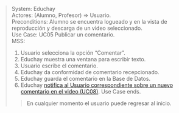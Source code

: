 > System: Educhay  
> Actores: (Alumno, Profesor) => Usuario.  
> Preconditions: Alumno se encuentra logueado y en la vista de reproducción y descarga de un video seleccionado.  
> Use Case: UC05 Publicar un comentario.  
> MSS:  
> 1. Usuario selecciona la opción “Comentar”.
> 2. Educhay muestra una ventana para escribir texto.
> 3. Usuario escribe el comentario.
> 4. Educhay da conformidad de comentario recepcionado.
> 5. Educhay guarda el comentario en la Base de Datos.
> 6. Educhay [notifica al Usuario correspondiente sobre un nuevo comentario en el video (UC08)](UC08.md).
> Use Case ends.  
>> En cualquier momento el usuario puede regresar al inicio.  